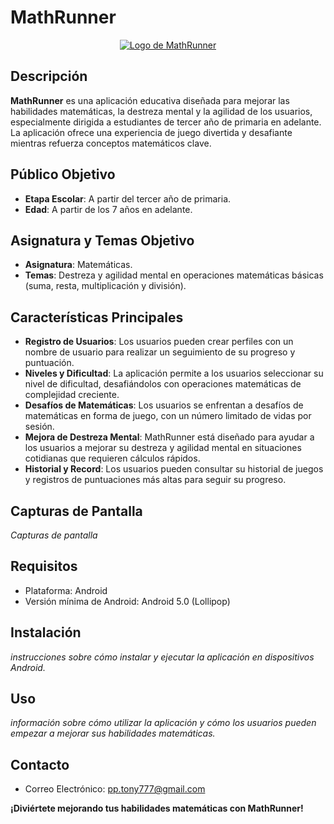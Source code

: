 # MathRunner

<p align="center">
  <a href="https://postimg.cc/kD86jM2f">
    <img src="https://i.postimg.cc/jq3HSLt0/Logo-complete.png" alt="Logo de MathRunner">
  </a>
</p>

## Descripción

**MathRunner** es una aplicación educativa diseñada para mejorar las habilidades matemáticas, la destreza mental y la agilidad de los usuarios, especialmente dirigida a estudiantes de tercer año de primaria en adelante. La aplicación ofrece una experiencia de juego divertida y desafiante mientras refuerza conceptos matemáticos clave.

## Público Objetivo

- **Etapa Escolar**: A partir del tercer año de primaria.
- **Edad**: A partir de los 7 años en adelante.

## Asignatura y Temas Objetivo

- **Asignatura**: Matemáticas.
- **Temas**: Destreza y agilidad mental en operaciones matemáticas básicas (suma, resta, multiplicación y división).

## Características Principales

- **Registro de Usuarios**: Los usuarios pueden crear perfiles con un nombre de usuario para realizar un seguimiento de su progreso y puntuación.
- **Niveles y Dificultad**: La aplicación permite a los usuarios seleccionar su nivel de dificultad, desafiándolos con operaciones matemáticas de complejidad creciente.
- **Desafíos de Matemáticas**: Los usuarios se enfrentan a desafíos de matemáticas en forma de juego, con un número limitado de vidas por sesión.
- **Mejora de Destreza Mental**: MathRunner está diseñado para ayudar a los usuarios a mejorar su destreza y agilidad mental en situaciones cotidianas que requieren cálculos rápidos.
- **Historial y Record**: Los usuarios pueden consultar su historial de juegos y registros de puntuaciones más altas para seguir su progreso.

## Capturas de Pantalla

_Capturas de pantalla_

## Requisitos

- Plataforma: Android
- Versión mínima de Android: Android 5.0 (Lollipop)

## Instalación

_instrucciones sobre cómo instalar y ejecutar la aplicación en dispositivos Android._

## Uso

_información sobre cómo utilizar la aplicación y cómo los usuarios pueden empezar a mejorar sus habilidades matemáticas._

## Contacto

- Correo Electrónico: [pp.tony777@gmail.com](mailto:pp.tony777@gmail.com)

**¡Diviértete mejorando tus habilidades matemáticas con MathRunner!**

